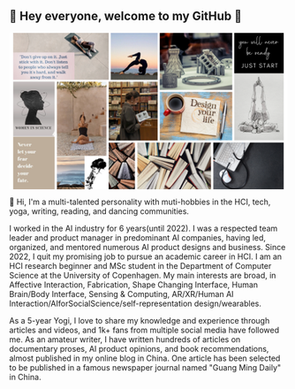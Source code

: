 ## 👋 Hey everyone, welcome to my GitHub 👋
<a href="URL_REDIRECT" target="blank"><img align="center" src="https://github.com/montaneH/MengtingHuang/blob/main/collage.png" height="" /></a>


👋 Hi, I'm a multi-talented personality with muti-hobbies in the HCI, tech, yoga, writing, reading, and dancing communities. 

I worked in the AI industry for 6 years(until 2022). I was a respected team leader and product manager in predominant AI companies, having led, organized, and mentored numerous AI product designs and business. Since 2022, I quit my promising job to pursue an academic career in HCI. I am an HCI research beginner and MSc student in the Department of Computer Science at the University of Copenhagen. My main interests are broad, in Affective Interaction, Fabrication, Shape Changing Interface, Human Brain/Body Interface,  Sensing \& Computing, AR/XR/Human AI Interaction/AIforSocialScience/self-representation design/wearables.

As a 5-year Yogi, I love to share my knowledge and experience through articles and videos, and 1k+ fans from multiple social media have followed me. As an amateur writer, I have written hundreds of articles on documentary proses, AI product opinions, and book recommendations, almost published in my online blog in China. One article has been selected to be published in a famous newspaper journal named "Guang Ming Daily" in China.

